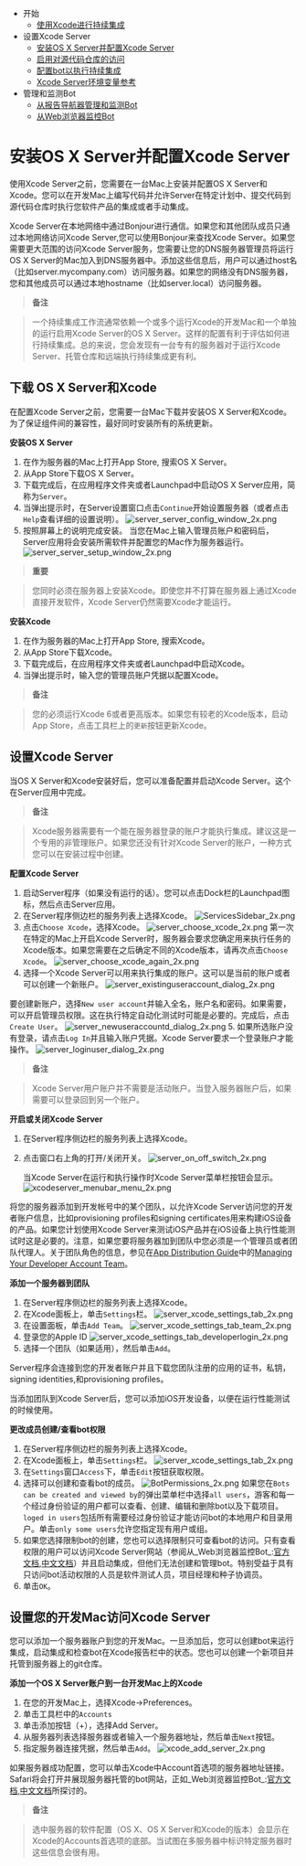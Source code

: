 * 开始
  * [使用Xcode进行持续集成](quiver:///notes/B8F910ED-9426-4002-918D-079DEBDADFED)
* 设置Xcode Server
   * [安装OS X Server并配置Xcode Server](quiver:///notes/B155FC18-728C-43C3-8B18-90A5BCC53A3C)
   * [启用对源代码仓库的访问](quiver:///notes/E631BFE3-D44B-415A-AD71-2000EE434F76)
   * [配置bot以执行持续集成](quiver:///notes/65119961-EEA9-48ED-BDC5-6084BABDAF24)
   * [Xcode Server环境变量参考](quiver:///notes/D1A19475-8618-4E27-B801-143C7B0DDB01)
* 管理和监测Bot
   * [从报告导航器管理和监测Bot](quiver:///notes/3BC9417A-D0CC-4BF6-A8C5-DBF427699713)
   * [从Web浏览器监控Bot](quiver:///notes/C97641EE-3B4E-4BE9-A2CF-39B4FB276DA7)

# 安装OS X Server并配置Xcode Server
使用Xcode Server之前，您需要在一台Mac上安装并配置OS X Server和Xcode。您可以在开发Mac上编写代码并允许Server在特定计划中、提交代码到源代码仓库时执行您软件产品的集成或者手动集成。

Xcode Server在本地网络中通过Bonjour进行通信。如果您和其他团队成员只通过本地网络访问Xcode Server,您可以使用Bonjour来查找Xcode Server。如果您需要更大范围的访问Xcode Server服务，您需要让您的DNS服务器管理员将运行OS X Server的Mac加入到DNS服务器中。添加这些信息后，用户可以通过host名（比如server.mycompany.com）访问服务器。如果您的网络没有DNS服务器，您和其他成员可以通过本地hostname（比如server.local）访问服务器。

> **备注**

> 一个持续集成工作流通常依赖一个或多个运行Xcode的开发Mac和一个单独的运行启用Xcode Server的OS X Server。这样的配置有利于评估如何进行持续集成。总的来说，您会发现有一台专有的服务器对于运行Xcode Server、托管仓库和远端执行持续集成更有利。

## 下载 OS X Server和Xcode
在配置Xcode Server之前，您需要一台Mac下载并安装OS X Server和Xcode。为了保证组件间的兼容性，最好同时安装所有的系统更新。

**安装OS X Server**

1. 在作为服务器的Mac上打开App Store, 搜索OS X Server。
2. 从App Store下载OS X Server。
3. 下载完成后，在应用程序文件夹或者Launchpad中启动OS X Server应用，简称为`Server`。
4. 当弹出提示时，在Server设置窗口点击`Continue`开始设置服务器（或者点击`Help`查看详细的设置说明）。
  ![server_server_config_window_2x.png](resources/74EF1AF4A6A4E780435438DE8C815E82.png)
5. 按照屏幕上的说明完成安装。
  当您在Mac上输入管理员账户和密码后，Server应用将会安装所需软件并配置您的Mac作为服务器运行。
  ![server_server_setup_window_2x.png](resources/A6028B7949C082D80DEDB7656FB33069.png)

> **重要**

> 您同时必须在服务器上安装Xcode。即使您并不打算在服务器上通过Xcode直接开发软件，Xcode Server仍然需要Xcode才能运行。

**安装Xcode**

1. 在作为服务器的Mac上打开App Store, 搜索Xcode。
2. 从App Store下载Xcode。
3. 下载完成后，在应用程序文件夹或者Launchpad中启动Xcode。
4. 当弹出提示时，输入您的管理员账户凭据以配置Xcode。

> **备注**

> 您的必须运行Xcode 6或者更高版本。如果您有较老的Xcode版本，启动App Store，点击工具栏上的`更新`按钮更新Xcode。

## 设置Xcode Server
当OS X Server和Xcode安装好后，您可以准备配置并启动Xcode Server。这个在Server应用中完成。

> **备注**

> Xcode服务器需要有一个能在服务器登录的账户才能执行集成。建议这是一个专用的非管理账户。如果您还没有针对Xcode Server的账户，一种方式您可以在安装过程中创建。

**配置Xcode Server**

1. 启动Server程序（如果没有运行的话）。您可以点击Dock栏的Launchpad图标，然后点击Server应用。
2. 在Server程序侧边栏的服务列表上选择Xcode。
  ![ServicesSidebar_2x.png](resources/FA6F1209716C9E001AFC404522730A50.png)
3. 点击`Choose Xcode`，选择Xcode。
  ![server_choose_xcode_2x.png](resources/D6784BEA74220E669A1EE205C2B7AAF6.png)
  第一次在特定的Mac上开启Xcode Server时，服务器会要求您确定用来执行任务的Xcode版本。如果您需要在之后确定不同的Xcode版本，请再次点击`Choose Xcode`。
  ![server_choose_xcode_again_2x.png](resources/8F71DA8881BD390FBCBF1E5B7CD1AD6E.png)
4. 选择一个Xcode Server可以用来执行集成的账户。这可以是当前的账户或者可以创建一个新账户。
  ![server_existinguseraccount_dialog_2x.png](resources/4B8C94B2F24FA3331CAC70C66A146430.png)
  
  要创建新账户，选择`New user account`并输入全名，账户名和密码。如果需要，可以开启管理员权限。这在执行特定自动化测试时可能是必要的。完成后，点击`Create User`。
  ![server_newuseraccountd_dialog_2x.png](resources/A97E49510F222EF3F54B83C7DBDA800A.png)
5. 如果所选账户没有登录，请点击`Log In`并且输入账户凭据。Xcode Server要求一个登录账户才能操作。
  ![server_loginuser_dialog_2x.png](resources/966B40841389C49BC1BA8D330B99317C.png)

  > **备注**
  
  > Xcode Server用户账户并不需要是活动账户。当登入服务器账户后，如果需要可以登录回到另一个账户。  

**开启或关闭Xcode Server**

1. 在Server程序侧边栏的服务列表上选择Xcode。
2. 点击窗口右上角的打开/关闭开关。
  ![server_on_off_switch_2x.png](resources/82230AE7DB6B7410707FD6017C254CCB.png)
  
   当Xcode Server在运行和执行操作时Xcode Server菜单栏按钮会显示。
    ![xcodeserver_menubar_menu_2x.png](resources/6510F0AB49B50494D4E6FF1437F724F0.png)

将您的服务器添加到开发帐号中的某个团队，以允许Xcode Server访问您的开发者账户信息，比如provisioning profiles和signing certificates用来构建iOS设备的产品。如果您计划使用Xcode Server来测试iOS产品并在iOS设备上执行性能测试时这是必要的。注意，如果您要将服务器加到团队中您必须是一个管理员或者团队代理人。关于团队角色的信息，参见在[App Distribution Guide](https://developer.apple.com/library/content/documentation/IDEs/Conceptual/AppDistributionGuide/Introduction/Introduction.html#//apple_ref/doc/uid/TP40012582)中的[Managing Your Developer Account Team](https://developer.apple.com/library/content/documentation/IDEs/Conceptual/AppDistributionGuide/ManagingYourTeam/ManagingYourTeam.html#//apple_ref/doc/uid/TP40012582-CH16)。

**添加一个服务器到团队**

1. 在Server程序侧边栏的服务列表上选择Xcode。
2. 在Xcode面板上，单击`Settings`栏。
  ![server_xcode_settings_tab_2x.png](resources/2DFDC71A4B899839AEF0FA691194ADBA.png)
3. 在设置面板，单击`Add Team`。
  ![server_xcode_settings_tab_team_2x.png](resources/F8CAF41C319C0344555862583DF4474C.png)
4. 登录您的Apple ID
  ![server_xcode_settings_tab_developerlogin_2x.png](resources/48E6A307600DDA86D33FAFDA72E475CA.png)
5. 选择一个团队（如果适用），然后单击`Add`。

  Server程序会连接到您的开发者账户并且下载您团队注册的应用的证书，私钥，signing identities,和provisioning profiles。
  
当添加团队到Xcode Server后，您可以添加iOS开发设备，以便在运行性能测试的时候使用。

**更改成员创建/查看bot权限**

1. 在Server程序侧边栏的服务列表上选择Xcode。
2. 在Xcode面板上，单击`Settings`栏。
  ![server_xcode_settings_tab_2x.png](resources/2DFDC71A4B899839AEF0FA691194ADBA.png)
3. 在`Settings`窗口`Access`下，单击`Edit`按钮获取权限。
4. 选择可以创建和查看bot的成员。
  ![BotPermissions_2x.png](resources/E036E165141A531D1C655700D8140AD8.png)
  如果您在`Bots can be created and viewed by`的弹出菜单栏中选择`all users`，游客和每一个经过身份验证的用户都可以查看、创建、编辑和删除bot以及下载项目。`loged in users`包括所有需要经过身份验证才能访问bot的本地用户和目录用户。单击`only some users`允许您指定现有用户或组。
5. 如果您选择限制bot的创建，您也可以选择限制只可查看bot的访问。只有查看权限的用户可以访问Xcode Server网站（参阅从_Web浏览器监控Bot_:[官方文档](https://developer.apple.com/library/content/documentation/IDEs/Conceptual/xcode_guide-continuous_integration/MonitorBotsandDownloadProductsfromaWebBrowser.html#//apple_ref/doc/uid/TP40013292-CH10-SW1),[中文文档](quiver:///notes/C97641EE-3B4E-4BE9-A2CF-39B4FB276DA7)）并且启动集成，但他们无法创建和管理bot。特别受益于具有只访问bot活动权限的人员是软件测试人员，项目经理和种子协调员。
6. 单击`OK`。

## 设置您的开发Mac访问Xcode Server
您可以添加一个服务器账户到您的开发Mac。一旦添加后，您可以创建bot来运行集成，启动集成和检查bot在Xcode报告栏中的状态。您也可以创建一个新项目并托管到服务器上的git仓库。

**添加一个OS X Server账户到一台开发Mac上的Xcode**

1. 在您的开发Mac上，选择Xcode->Preferences。
2. 单击工具栏中的`Accounts`
3. 单击添加按钮（+），选择Add Server。
4. 从服务器列表选择服务器或者输入一个服务器地址，然后单击`Next`按钮。
5. 指定服务器连接凭据，然后单击`Add`。
  ![xcode_add_server_2x.png](resources/890DEE6A0B5339EB35BA264C460FBDC8.png)
  
  如果服务器成功配置，您可以单击Xcode中Account首选项的服务器地址链接。Safari将会打开并展现服务器托管的bot网站，正如_Web浏览器监控Bot_:[官方文档](https://developer.apple.com/library/content/documentation/IDEs/Conceptual/xcode_guide-continuous_integration/MonitorBotsandDownloadProductsfromaWebBrowser.html#//apple_ref/doc/uid/TP40013292-CH10-SW1),[中文文档](quiver:///notes/C97641EE-3B4E-4BE9-A2CF-39B4FB276DA7)所探讨的。

> **备注**

> 选中服务器的软件配置（OS X、OS X Server和Xcode的版本）会显示在Xcode的Accounts首选项的底部。当试图在多服务器中标识特定服务器时这些信息会很有用。